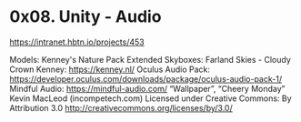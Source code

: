 # 0x08. Unity - Audio
https://intranet.hbtn.io/projects/453

Models: Kenney's Nature Pack Extended
Skyboxes: Farland Skies - Cloudy Crown
Kenney: https://kenney.nl/
Oculus Audio Pack: https://developer.oculus.com/downloads/package/oculus-audio-pack-1/
Mindful Audio: https://mindful-audio.com/
“Wallpaper”, “Cheery Monday” Kevin MacLeod (incompetech.com)
Licensed under Creative Commons: By Attribution 3.0
http://creativecommons.org/licenses/by/3.0/